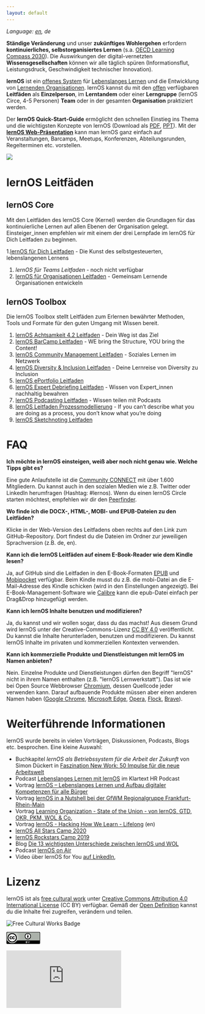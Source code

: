 ```yaml
---
layout: default
---
```

*Language: [en](/lernos/en), de*

**Ständige Veränderung** und unser **zukünftiges Wohlergehen** erfordern **kontinuierliches, selbstorganisiertes Lernen** (s.a. [OECD Learning Compass 2030](https://www.oecd.org/education/2030-project/contact/OECD_Lernkompass_2030.pdf)). Die Auswirkungen der digital-vernetzten **Wissensgesellschaften** können wir alle täglich spüren (Informationsflut, Leistungsdruck, Geschwindigkeit technischer Innovation).

**lernOS** ist ein [offenes System](https://de.wikipedia.org/wiki/Offenes_System) für [Lebenslanges Lernen](https://de.wikipedia.org/wiki/Lebenslanges_Lernen) und die Entwicklung von [Lernenden Organisationen](https://de.wikipedia.org/wiki/Lernende_Organisation). lernOS kannst du mit den [offen](https://opendefinition.org/od/2.1/de/) verfügbaren **Leitfäden** als **Einzelperson**, im **Lerntandem** oder einer **Lerngruppe** (lernOS Circe, 4-5 Personen) **Team** oder in der gesamten **Organisation** praktiziert werden.

Der **lernOS Quick-Start-Guide** ermöglicht den schnellen Einstieg ins Thema und die wichtigsten Konzepte von lernOS (Download als [PDF](./downloads/lernOS-Quick-Start-Guide-de-v03.pdf), [PPT](./downloads/lernOS-Quick-Start-Guide-de-v03.pptx)). Mit der **[lernOS Web-Präsentation](https://cogneon.github.io/lernos/presentation/de/)** kann man lernOS ganz einfach auf Veranstaltungen, Barcamps, Meetups, Konferenzen, Abteilungsrunden, Regelterminen etc. vorstellen.

<a href="https://raw.githubusercontent.com/cogneon/lernos/master/images/lernOS-Quick-Start-Guide-de-v03.png"><img src="https://raw.githubusercontent.com/cogneon/lernos/master/images/lernOS-Quick-Start-Guide-de-v03.png" width=400px /></a>

# lernOS Leitfäden
## lernOS Core
Mit den Leitfäden des lernOS Core (Kernel) werden die Grundlagen für das kontinuierliche Lernen auf allen Ebenen der Organisation gelegt. Einsteiger_innen empfehlen wir mit einem der drei Lernpfade im lernOS für Dich Leitfaden zu beginnen.

1.[lernOS für Dich Leitfaden](https://cogneon.github.io/lernos-for-you/de/) - Die Kunst des selbstgesteuerten, lebenslangenen Lernens
1. *lernOS für Teams Leitfaden* - noch nicht verfügbar
1. [lernOS für Organisationen Leitfaden](https://cogneon.github.io/lernos-for-organizations/de/) - Gemeinsam Lernende Organisationen entwickeln

## lernOS Toolbox
Die lernOS Toolbox stellt Leitfäden zum Erlernen bewährter Methoden, Tools und Formate für den guten Umgang mit Wissen bereit.

1. [lernOS Achtsamkeit 4.2 Leitfaden](https://cogneon.github.io/lernos-achtsamkeit/de/) - Dein Weg ist das Ziel
1. [lernOS BarCamp Leitfaden](https://cogneon.github.io/lernos-barcamp/de/) - WE bring the Structure, YOU bring the Content!
1. [lernOS Community Management Leitfaden](https://cogneon.github.io/lernos-cmgmt/de/) - Soziales Lernen im Netzwerk
1. [lernOS Diversity & Inclusion Leitfaden](https://cogneon.github.io/lernos-diversity/de/) - Deine Lernreise von Diversity zu Inclusion
1. [lernOS ePortfolio Leitfaden](https://cogneon.github.io/lernos-eportfolio/de/)
1. [lernOS Expert Debriefing Leitfaden](https://cogneon.github.io/lernos-expert-debriefing/de/) - Wissen von Expert_innen nachhaltig bewahren
1. [lernOS Podcasting Leitfaden](https://cogneon.github.io/lernos-podcasting/de/) - Wissen teilen mit Podcasts
1. [lernOS Leitfaden Prozessmodellierung](https://github.com/cogneon/lernos-prozessmodellierung/releases/download/1.0/lernOS-Prozessmodellierung-de.pdf) - If you can’t describe what you are doing as a process, you don’t know what you’re doing
1. [lernOS Sketchnoting Leitfaden](https://cogneon.github.io/lernos-sketchnoting/de/)              

# FAQ

**Ich möchte in lernOS einsteigen, weiß aber noch nicht genau wie. Welche Tipps gibt es?**

Eine gute Anlaufstelle ist die [Community CONNECT](https://cogneon.de) mit über 1.600 Mitgliedern. Du kannst auch in den sozialen Medien wie z.B. Twitter oder LinkedIn herumfragen (Hashtag: #lernos). Wenn du einen lernOS Circle starten möchtest, empfehlen wir dir den [Peerfinder](https://web.peerfinder.app/).

**Wo finde ich die DOCX-, HTML-, MOBI- und EPUB-Dateien zu den Leitfäden?**

Klicke in der Web-Version des Leitfadens oben rechts auf den Link zum GitHub-Repository. Dort findest du die Dateien im Ordner zur jeweiligen Sprachversion (z.B. de, en).

**Kann ich die lernOS Leitfäden auf einem E-Book-Reader wie dem Kindle lesen?**

Ja, auf GitHub sind die Leitfaden in den E-Book-Formaten [EPUB](https://de.wikipedia.org/wiki/EPUB) und [Mobipocket](https://de.wikipedia.org/wiki/Mobipocket) verfügbar. Beim Kindle musst du z.B. die mobi-Datei an die E-Mail-Adresse des Kindle schicken (wird in den Einstellungen angezeigt). Bei E-Book-Management-Software wie [Calibre](https://calibre-ebook.com/) kann die epub-Datei einfach per Drag&Drop hinzugefügt werden.

**Kann ich lernOS Inhalte benutzen und modifizieren?**

Ja, du kannst und wir wollen sogar, dass du das machst! Aus diesem Grund wird lernOS unter der Creative-Commons-Lizenz [CC BY 4.0](https://creativecommons.org/licenses/by/4.0/) veröffentlicht. Du kannst die Inhalte herunterladen, benutzen und modifizieren. Du kannst lernOS Inhalte im privaten und kommerziellen Kontexten verwenden.

**Kann ich kommerzielle Produkte und Dienstleistungen mit lernOS im Namen anbieten?**

Nein. Einzelne Produkte und Dienstleistungen dürfen den Begriff "lernOS" nicht in ihrem Namen enthalten (z.B. "lernOS Lernwerkstatt"). Das ist wie bei Open Source Webbrowser [Chromium](https://www.chromium.org/Home), dessen Quellcode jeder verwenden kann. Darauf aufbauende Produkte müssen aber einen anderen Namen haben ([Google Chrome](https://de.wikipedia.org/wiki/Google_Chrome), [Microsoft Edge](https://de.wikipedia.org/wiki/Microsoft_Edge), [Opera](https://de.wikipedia.org/wiki/Opera_(Browser)), [Flock](https://de.wikipedia.org/wiki/Flock_(Browser)), [Brave](https://de.wikipedia.org/wiki/Brave_(Browser))).

# Weiterführende Informationen

lernOS wurde bereits in vielen Vorträgen, Diskussionen, Podcasts, Blogs etc. besprochen. Eine kleine Auswahl:

* Buchkapitel *lernOS als Betriebssystem für die Arbeit der Zukunft* von Simon Dückert in [Faszination New Work: 50 Impulse für die neue Arbeitswelt](https://amzn.to/3issdMx)
* Podcast [Lebenslanges Lernen mit lernOS](https://fyyd.de/episode/5173375) im Klartext HR Podcast
* Vortrag [lernOS – Lebenslanges Lernen und Aufbau digitaler Kompetenzen für alle Bürger](https://www.youtube.com/watch?v=Wfe7HsqvqrQ)
* Vortrag [lernOS in a Nutshell bei der GfWM Regionalgruppe Frankfurt-Rhein-Main](https://www.youtube.com/watch?v=F5-f61GvXE4)
* Vortrag [Learning Organization - State of the Union - von lernOS, GTD, OKR, PKM, WOL & Co.](https://www.youtube.com/watch?v=H3O3eAY7XrI)
* Vortrag [lernOS - Hacking How We Learn - Lifelong](https://www.youtube.com/watch?v=7atMXYyzkBc&t=16s) (en)
* [lernOS All Stars Camp 2020](https://wiki.cogneon.de/loscamp20)
* [lernOS Rockstars Camp 2019](https://community.cogneon.de/t/1-lernos-rockstars-camp/)
* Blog [Die 13 wichtigsten Unterschiede zwischen lernOS und WOL](https://cogneon.de/2019/07/13/di3-13-wichtigsten-unterschiede-zwischen-lernos-und-wol/)
* Podcast [lernOS on Air](https://cogneon.de/loa)
* Video über lernOS for You [auf LinkedIn](https://www.linkedin.com/posts/theresa-laudenbach-4559a5200_lernos-lebenslangeslernen-fau-ugcPost-6770754811093684224-uIA8)‚

# Lizenz

lernOS ist als [free cultural work](https://creativecommons.org/share-your-work/public-domain/freeworks/) unter [Creative Commons Attribution 4.0 International License](https://creativecommons.org/licenses/by/4.0/) (CC BY) verfügbar. Gemäß der [Open Definition](https://opendefinition.org/od/2.1/de/) kannst du die Inhalte frei zugreifen, verändern und teilen.

![Free Cultural Works Badge](https://upload.wikimedia.org/wikipedia/commons/thumb/b/b7/Approved-for-free-cultural-works.svg/240px-Approved-for-free-cultural-works.svg.png)

![](images/cc-by.png)

![](https://analytics.cogneon.de/piwik.php?idsite=3&amp;rec=1)
